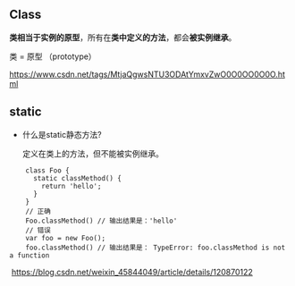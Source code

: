## Class

 **类相当于实例的原型**，所有在**类中定义的方法**，都会**被实例继承**。

类 = 原型 （prototype）

https://www.csdn.net/tags/MtjaQgwsNTU3ODAtYmxvZwO0O0OO0O0O.html

## static

+ 什么是static静态方法?

  定义在类上的方法，但不能被实例继承。

```
    class Foo {
      static classMethod() {
        return 'hello';
      }
    }
    // 正确
    Foo.classMethod() // 输出结果是：'hello'
    // 错误
    var foo = new Foo();
    foo.classMethod() // 输出结果是： TypeError: foo.classMethod is not a function
```

​		https://blog.csdn.net/weixin_45844049/article/details/120870122